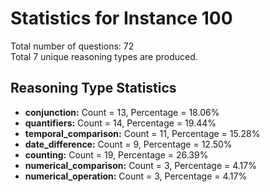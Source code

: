 # Statistics for Instance 100<br/>
Total number of questions: 72<br/>
Total 7 unique reasoning types are produced.<br/>
## Reasoning Type Statistics<br/>
- **conjunction:** Count = 13, Percentage = 18.06%<br/>
- **quantifiers:** Count = 14, Percentage = 19.44%<br/>
- **temporal_comparison:** Count = 11, Percentage = 15.28%<br/>
- **date_difference:** Count = 9, Percentage = 12.50%<br/>
- **counting:** Count = 19, Percentage = 26.39%<br/>
- **numerical_comparison:** Count = 3, Percentage = 4.17%<br/>
- **numerical_operation:** Count = 3, Percentage = 4.17%<br/>
